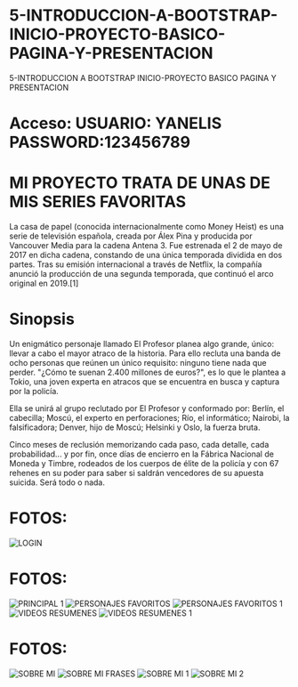 # 5-INTRODUCCION-A-BOOTSTRAP-INICIO-PROYECTO-BASICO-PAGINA-Y-PRESENTACION
5-INTRODUCCION A BOOTSTRAP INICIO-PROYECTO BASICO PAGINA Y PRESENTACION

# Acceso: USUARIO: YANELIS PASSWORD:123456789

# MI PROYECTO TRATA DE UNAS DE MIS SERIES FAVORITAS

La casa de papel (conocida internacionalmente como Money Heist) es una serie de televisión española, creada por Álex Pina y producida por Vancouver Media para la cadena Antena 3. Fue estrenada el 2 de mayo de 2017 en dicha cadena, constando de una única temporada dividida en dos partes. Tras su emisión internacional a través de Netflix, la compañía anunció la producción de una segunda temporada, que continuó el arco original en 2019.[1]


# Sinopsis

Un enigmático personaje llamado El Profesor planea algo grande, único: llevar a cabo el mayor atraco de la historia. Para ello recluta una banda de ocho personas que reúnen un único requisito: ninguno tiene nada que perder. "¿Cómo te suenan 2.400 millones de euros?", es lo que le plantea a Tokio, una joven experta en atracos que se encuentra en busca y captura por la policía.

Ella se unirá al grupo reclutado por El Profesor y conformado por: Berlín, el cabecilla; Moscú, el experto en perforaciones; Río, el informático; Nairobi, la falsificadora; Denver, hijo de Moscú; Helsinki y Oslo, la fuerza bruta.

Cinco meses de reclusión memorizando cada paso, cada detalle, cada probabilidad... y por fin, once días de encierro en la Fábrica Nacional de Moneda y Timbre, rodeados de los cuerpos de élite de la policía y con 67 rehenes en su poder para saber si saldrán vencedores de su apuesta suicida. Será todo o nada.

# FOTOS:
![LOGIN](https://user-images.githubusercontent.com/128622065/233514833-d69d710f-ad80-4e64-b3cc-2d049dbda916.PNG)
# FOTOS:
![PRINCIPAL 1](https://user-images.githubusercontent.com/128622065/233514863-6e31c741-0ab1-4700-b320-e6953e1746aa.PNG)
![PERSONAJES FAVORITOS](https://user-images.githubusercontent.com/128622065/233515181-2f1a34b2-5383-4ed4-b7e4-46e1fd792798.PNG)
![PERSONAJES FAVORITOS 1](https://user-images.githubusercontent.com/128622065/233514915-fd5c5bc4-5b74-4402-9b07-dc75ac400920.PNG)
![VIDEOS RESUMENES](https://user-images.githubusercontent.com/128622065/233515217-384aa4e0-b216-4fcc-814c-25663689f00d.PNG)
![VIDEOS RESUMENES 1](https://user-images.githubusercontent.com/128622065/233515241-966646da-8f71-494c-b2d8-0abcb4c19f25.PNG)
# FOTOS:
![SOBRE MI](https://user-images.githubusercontent.com/128622065/233515264-ef6e76b8-e8c3-465b-98cb-730cfab0ef53.PNG)
![SOBRE MI FRASES](https://user-images.githubusercontent.com/128622065/233515277-f0279253-5817-4f4f-87c2-7d9a91aa60a3.PNG)
![SOBRE MI 1](https://user-images.githubusercontent.com/128622065/233515301-f4cb0b95-c843-4ebe-94b5-f863be8f0f04.PNG)
![SOBRE MI 2](https://user-images.githubusercontent.com/128622065/233515334-900fa50c-866a-4b6f-96f9-fc0116902408.PNG)



